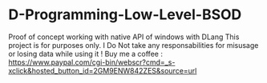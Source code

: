 # D-Programming-Low-Level-BSOD
Proof of concept working with native API of windows with DLang
This project is for purposes only. I Do Not take any responsabilities for misusage or losing data while using it !
Buy me a coffee  : https://www.paypal.com/cgi-bin/webscr?cmd=_s-xclick&hosted_button_id=2GM9ENW842ZES&source=url
